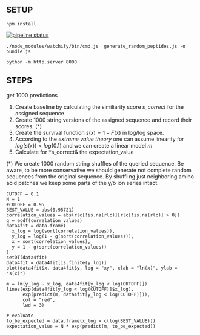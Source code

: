 
## SETUP 

```
npm install
```

[![pipeline status](https://gitlab.lrz.de/prdb/isv_tools/IPSA_helper/badges/master/pipeline.svg)](https://gitlab.lrz.de/prdb/isv_tools/IPSA_helper/commits/master)


```
./node_modules/watchify/bin/cmd.js  generate_random_peptides.js -o bundle.js 
```

```
python -m http.server 8000
```

## STEPS
get 1000 predictions

1. Create baseline by calculating the similiarity score *s_correct* for the assigned sequence
2. Create 1000 string versions of the assigned sequence and record their scores. (*)
3. Create the survival function $s(x) = 1- F(x)$ in log/log space.
4. According to the *extreme value theory* one can assume linearity for $log(s(x)) < log(0.1)$ and we can create a linear model $m$
5. Calculate for *s_correct& the expectation_value 

(*) We create 1000 random string shuffles of the queried sequence. Be aware, to be more conservative we should generate not complete random sequences from the original sequence. By shuffling just neighboring amino acid patches we keep some parts of the y/b ion series intact.

```{r}
CUTOFF = 0.1
N = 1
#CUTOFF = 0.95
BEST_VALUE = abs(0.95721)
correlation_values = abs(rlc[!is.na(rlc)][rlc[!is.na(rlc)] > 0])
g = ecdf(correlation_values)
data4fit = data.frame(
  x_log = log(sort(correlation_values)),
  y_log = log(1 - g(sort(correlation_values))),
  x = sort(correlation_values),
  y = 1 - g(sort(correlation_values))
)
setDT(data4fit)
data4fit = data4fit[is.finite(y_log)]
plot(data4fit$x, data4fit$y, log = "xy", xlab = "ln(x)", ylab = "s(x)")

m = lm(y_log ~ x_log, data4fit[y_log < log(CUTOFF)])
lines(exp(data4fit[y_log < log(CUTOFF)]$x_log),
      exp(predict(m, data4fit[y_log < log(CUTOFF)])),
      col = "red",
      lwd = 3)

# evaluate
to_be_expected = data.frame(x_log = c(log(BEST_VALUE)))
expectation_value = N * exp(predict(m, to_be_expected))
  
```
